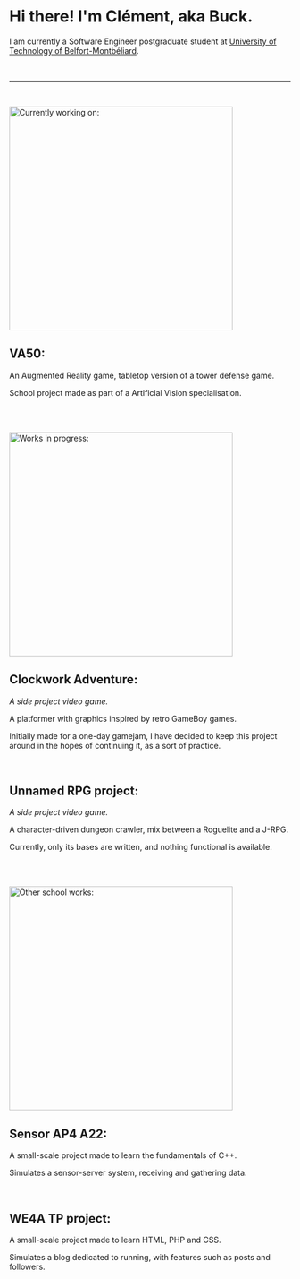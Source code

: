 # Hi there! I'm Clément, aka Buck.

I am currently a Software Engineer postgraduate student at [University of Technology of Belfort-Montbéliard](https://www.utbm.fr/).

<br><hr><br>
  
<img alt="Currently working on:" src="https://img.shields.io/badge/Currently_working_on:-427c8c?style=for-the-badge" width=400>

## VA50:

An Augmented Reality game, tabletop version of a tower defense game.

School project made as part of a Artificial Vision specialisation.

<br><br>

<img alt="Works in progress:" src="https://img.shields.io/badge/Works_in_progress:-427c8c?style=for-the-badge" width=400>

<br>

## Clockwork Adventure:

*A side project video game.*

A platformer with graphics inspired by retro GameBoy games.

Initially made for a one-day gamejam, I have decided to keep this project around in the hopes of continuing it, as a sort of practice.

<br>

## Unnamed RPG project:

*A side project video game.*

A character-driven dungeon crawler, mix between a Roguelite and a J-RPG.

Currently, only its bases are written, and nothing functional is available.

<br><br>

<img alt="Other school works:" src="https://img.shields.io/badge/Other_school_works:-427c8c?style=for-the-badge" width=400>

 ## Sensor AP4 A22:

 A small-scale project made to learn the fundamentals of C++.

 Simulates a sensor-server system, receiving and gathering data.

<br>

## WE4A TP project:

A small-scale project made to learn HTML, PHP and CSS.

Simulates a blog dedicated to running, with features such as posts and followers.

<!--
**Buckeeeeet/Buckeeeeet** is a ✨ _special_ ✨ repository because its `README.md` (this file) appears on your GitHub profile.

Here are some ideas to get you started:

- 🌱 I’m currently learning ...
- 👯 I’m looking to collaborate on ...
- 🤔 I’m looking for help with ...
- 💬 Ask me about ...
- 📫 How to reach me: ...
- 😄 Pronouns: ...
- ⚡ Fun fact: ...
-->
